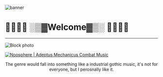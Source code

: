 ![banner](https://images.hdqwalls.com/download/vaporwave-zl-2560x1024.jpg)
# :mount_fuji::palm_tree::palm_tree::city_sunset: ░▒▓Welcome▓▒░ :city_sunset::palm_tree::palm_tree::mount_fuji:
---
![Block photo](https://64.media.tumblr.com/c78781059341f935206ed523c602108b/8f4b010d8b99bd92-80/s540x810/9fbf796270584b5b38dec6f33508b252268931ae.gifv)

[![Noosphere | Adeptus Mechanicus Combat Music](https://img.youtube.com/vi/asr6_eNCuoU/0.jpg)](https://www.youtube.com/watch?v=asr6_eNCuoU)
<center>The genre would fall into something like a industrial gothic music, it's not for everyone, but I perosnally like it.<center>
